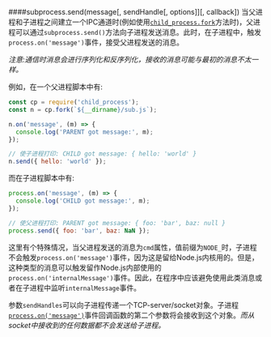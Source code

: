####subprocess.send(message[, sendHandle[, options]][, callback])
当父进程和子进程之间建立一个IPC通道时(例如使用[`child_process.fork`]()方法时)，父进程可以通过`subprocess.send()`方法向子进程发送消息。此时，在子进程中，触发`process.on('message')`事件，接受父进程发送的消息。

_注意:通信时消息会进行序列化和反序列化，接收的消息可能与最初的消息不太一样。_

例如，在一个父进程脚本中有:
```javascript
const cp = require('child_process');
const n = cp.fork(`${__dirname}/sub.js`);

n.on('message', (m) => {
  console.log('PARENT got message:', m);
});

// 使子进程打印: CHILD got message: { hello: 'world' }
n.send({ hello: 'world' });
```
而在子进程脚本中有:
```javascript
process.on('message', (m) => {
  console.log('CHILD got message:', m);
});

// 使父进程打印: PARENT got message: { foo: 'bar', baz: null }
process.send({ foo: 'bar', baz: NaN });
```
这里有个特殊情况，当父进程发送的消息为`cmd`属性，值前缀为`NODE_`时，子进程不会触发`process.on('message')`事件，因为这是留给Node.js内核用的。但是，这种类型的消息可以触发留作Node.js内部使用的`process.on('internalMessage')`事件。因此，在程序中应该避免使用此类消息或者在子进程中监听`internalMessage`事件。

参数`sendHandles`可以向子进程传递一个TCP-server/socket对象。子进程[`process.on('message')`]()事件回调函数的第二个参数将会接收到这个对象。_而从socket中接收到的任何数据都不会发送给子进程。_
